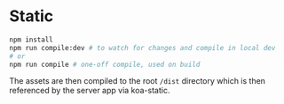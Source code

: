 # Static

```bash
npm install
npm run compile:dev # to watch for changes and compile in local dev
# or
npm run compile # one-off compile, used on build
```

The assets are then compiled to the root `/dist` directory which is then referenced by the server
app via koa-static.
